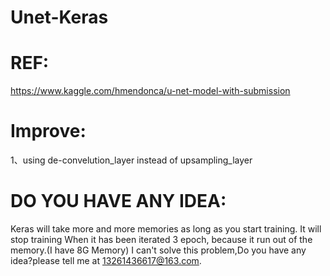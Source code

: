 # Unet-Keras

# REF: 
https://www.kaggle.com/hmendonca/u-net-model-with-submission

# Improve:
1、using de-convelution_layer instead of upsampling_layer

# DO YOU HAVE ANY IDEA: 
Keras will take more and more memories as long as you start training. It will stop training When it has been iterated 3 epoch, because it run out of the memory.(I have 8G Memory)
I can't solve this problem,Do you have any idea?please tell me at 13261436617@163.com.
